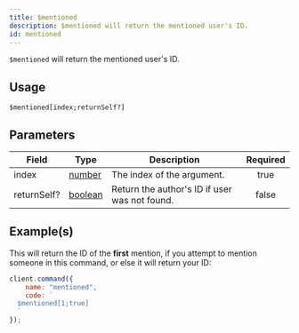 ```yaml
---
title: $mentioned
description: $mentioned will return the mentioned user's ID.
id: mentioned
---
```


`$mentioned` will return the mentioned user's ID.

## Usage

```aoi
$mentioned[index;returnSelf?]
```

## Parameters

| Field       | Type                                                                                                | Description                                   | Required |
| ----------- | --------------------------------------------------------------------------------------------------- | --------------------------------------------- | :------: |
| index       | [number](https://developer.mozilla.org/en-US/docs/Web/JavaScript/Reference/Global_Objects/Number)   | The index of the argument.                    |   true   |
| returnSelf? | [boolean](https://developer.mozilla.org/en-US/docs/Web/JavaScript/Reference/Global_Objects/Boolean) | Return the author's ID if user was not found. |  false   |

## Example(s)

This will return the ID of the **first** mention, if you attempt to mention someone in this command, or else it will
return your ID:

```javascript
client.command({
    name: "mentioned",
    code: `
  $mentioned[1;true]
  `
});
```
